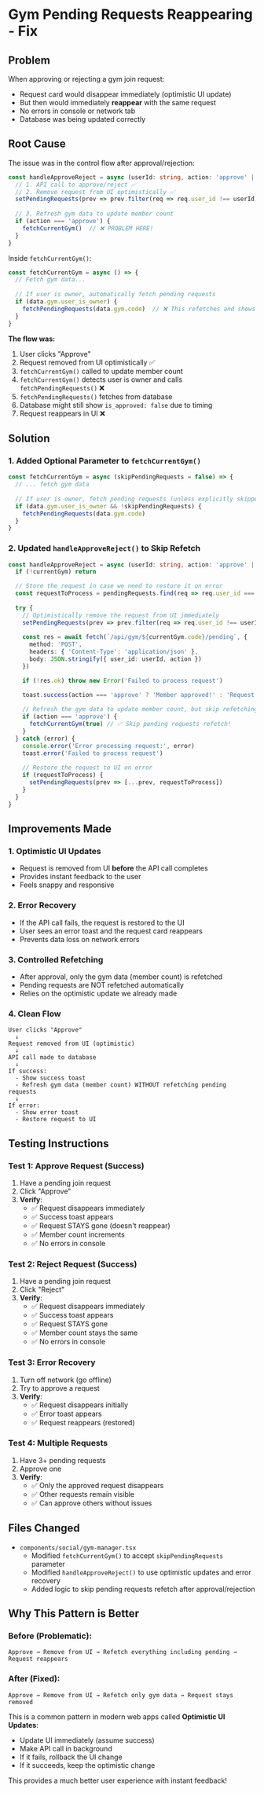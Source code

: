# Gym Pending Requests Reappearing - Fix

## Problem

When approving or rejecting a gym join request:
- Request card would disappear immediately (optimistic UI update)
- But then would immediately **reappear** with the same request
- No errors in console or network tab
- Database was being updated correctly

## Root Cause

The issue was in the control flow after approval/rejection:

```typescript
const handleApproveReject = async (userId: string, action: 'approve' | 'reject') => {
  // 1. API call to approve/reject ✅
  // 2. Remove request from UI optimistically ✅
  setPendingRequests(prev => prev.filter(req => req.user_id !== userId))
  
  // 3. Refresh gym data to update member count
  if (action === 'approve') {
    fetchCurrentGym()  // ❌ PROBLEM HERE!
  }
}
```

Inside `fetchCurrentGym()`:
```typescript
const fetchCurrentGym = async () => {
  // Fetch gym data...
  
  // If user is owner, automatically fetch pending requests
  if (data.gym.user_is_owner) {
    fetchPendingRequests(data.gym.code)  // ❌ This refetches and shows the request again!
  }
}
```

**The flow was:**
1. User clicks "Approve"
2. Request removed from UI optimistically ✅
3. `fetchCurrentGym()` called to update member count
4. `fetchCurrentGym()` detects user is owner and calls `fetchPendingRequests()` ❌
5. `fetchPendingRequests()` fetches from database
6. Database might still show `is_approved: false` due to timing
7. Request reappears in UI ❌

## Solution

### 1. Added Optional Parameter to `fetchCurrentGym()`

```typescript
const fetchCurrentGym = async (skipPendingRequests = false) => {
  // ... fetch gym data
  
  // If user is owner, fetch pending requests (unless explicitly skipped)
  if (data.gym.user_is_owner && !skipPendingRequests) {
    fetchPendingRequests(data.gym.code)
  }
}
```

### 2. Updated `handleApproveReject()` to Skip Refetch

```typescript
const handleApproveReject = async (userId: string, action: 'approve' | 'reject') => {
  if (!currentGym) return

  // Store the request in case we need to restore it on error
  const requestToProcess = pendingRequests.find(req => req.user_id === userId)
  
  try {
    // Optimistically remove the request from UI immediately
    setPendingRequests(prev => prev.filter(req => req.user_id !== userId))
    
    const res = await fetch(`/api/gym/${currentGym.code}/pending`, {
      method: 'POST',
      headers: { 'Content-Type': 'application/json' },
      body: JSON.stringify({ user_id: userId, action })
    })

    if (!res.ok) throw new Error('Failed to process request')

    toast.success(action === 'approve' ? 'Member approved!' : 'Request rejected')
    
    // Refresh the gym data to update member count, but skip refetching pending requests
    if (action === 'approve') {
      fetchCurrentGym(true) // ✅ Skip pending requests refetch!
    }
  } catch (error) {
    console.error('Error processing request:', error)
    toast.error('Failed to process request')
    
    // Restore the request to UI on error
    if (requestToProcess) {
      setPendingRequests(prev => [...prev, requestToProcess])
    }
  }
}
```

## Improvements Made

### 1. Optimistic UI Updates
- Request is removed from UI **before** the API call completes
- Provides instant feedback to the user
- Feels snappy and responsive

### 2. Error Recovery
- If the API call fails, the request is restored to the UI
- User sees an error toast and the request card reappears
- Prevents data loss on network errors

### 3. Controlled Refetching
- After approval, only the gym data (member count) is refetched
- Pending requests are NOT refetched automatically
- Relies on the optimistic update we already made

### 4. Clean Flow
```
User clicks "Approve"
  ↓
Request removed from UI (optimistic)
  ↓
API call made to database
  ↓
If success:
  - Show success toast
  - Refresh gym data (member count) WITHOUT refetching pending requests
  ↓
If error:
  - Show error toast  
  - Restore request to UI
```

## Testing Instructions

### Test 1: Approve Request (Success)
1. Have a pending join request
2. Click "Approve"
3. **Verify**:
   - ✅ Request disappears immediately
   - ✅ Success toast appears
   - ✅ Request STAYS gone (doesn't reappear)
   - ✅ Member count increments
   - ✅ No errors in console

### Test 2: Reject Request (Success)
1. Have a pending join request
2. Click "Reject"
3. **Verify**:
   - ✅ Request disappears immediately
   - ✅ Success toast appears
   - ✅ Request STAYS gone
   - ✅ Member count stays the same
   - ✅ No errors in console

### Test 3: Error Recovery
1. Turn off network (go offline)
2. Try to approve a request
3. **Verify**:
   - ✅ Request disappears initially
   - ✅ Error toast appears
   - ✅ Request reappears (restored)

### Test 4: Multiple Requests
1. Have 3+ pending requests
2. Approve one
3. **Verify**:
   - ✅ Only the approved request disappears
   - ✅ Other requests remain visible
   - ✅ Can approve others without issues

## Files Changed

- `components/social/gym-manager.tsx`
  - Modified `fetchCurrentGym()` to accept `skipPendingRequests` parameter
  - Modified `handleApproveReject()` to use optimistic updates and error recovery
  - Added logic to skip pending requests refetch after approval/rejection

## Why This Pattern is Better

### Before (Problematic):
```
Approve → Remove from UI → Refetch everything including pending → Request reappears
```

### After (Fixed):
```
Approve → Remove from UI → Refetch only gym data → Request stays removed
```

This is a common pattern in modern web apps called **Optimistic UI Updates**:
- Update UI immediately (assume success)
- Make API call in background
- If it fails, rollback the UI change
- If it succeeds, keep the optimistic change

This provides a much better user experience with instant feedback!

